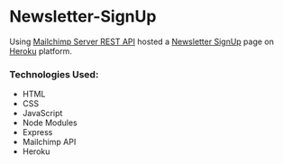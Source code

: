# Newsletter-SignUp

Using [Mailchimp Server REST API](https://mailchimp.com/developer/marketing/docs/fundamentals/) hosted a [Newsletter SignUp](https://stormy-tundra-80264.herokuapp.com/) page on [Heroku](http://www.heroku.com) platform.


### Technologies Used:

<ul>
<li>HTML</li>
<li>CSS</li>
<li>JavaScript</li>
<li>Node Modules</li>
<li>Express</li>
<li>Mailchimp API</li>
<li>Heroku</li>
</ul>
